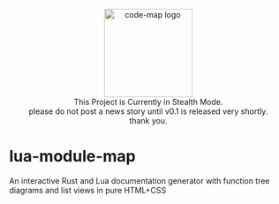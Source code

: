 <p align="center"><img width="160" src="https://i.imgur.com/Ev0iXla.png" alt="code-map logo"><br>This Project is Currently in Stealth Mode.<br>please do not post a news story until v0.1 is released very shortly.<br>thank you.</p>


# lua-module-map
An interactive Rust and Lua documentation generator with function tree diagrams and list views in pure HTML+CSS
